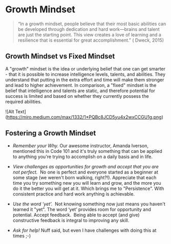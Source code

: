 # Growth Mindset

> “In a growth mindset, people believe that their most basic abilities can be developed through dedication and hard work—brains and talent are just the starting point. This view creates a love of learning and a resilience that is essential for great accomplishment.” ( Dweck, 2015)

## Growth Mindset vs Fixed Mindset

A "growth" mindset is the idea or underlying belief that one can get smarter - that it is possible to increase intelligence levels, talents, and abilities.  They understand that putting in the extra effort and time will make them stronger and lead to higher achievement.  In comparison, a "fixed" mindset is the belief that intelligence and talents are static, and therefore potential for success is limited and based on whether they currently possess the required abilities. 

![Alt Text] (https://miro.medium.com/max/1332/1*PQBc8JCD5yu4x2wxCCGU1g.png)

## Fostering a Growth Mindset

* _Remember your Why._  Our awesome instructor, Amanda Iverson, mentioned this in Code 101 and it's truly something that can be applied to anything you're trying to accomplish on a daily basis and in life.

* _View challenges as opportunities for growth and accept that you are not perfect._  No one is perfect and everyone started as a beginner at some stage (we weren't born walking, right?!). Appreciate that each time you try something new you will learn and grow, and the more you do it the better you will get at it. Which brings me to "Persistence". With consistent practice and hard work anything is achievable.

* _Use the word ‘yet’._  Not knowing something now just means you haven't learned it "yet". The word ‘yet’ provides room for opportunity and potential. Accept feedback.  Being able to accept (and give) constructive feedback is integral to improving any skill. 

* _Ask for help!_ Nuff said, but even I have challenges with doing this at times ;-)
